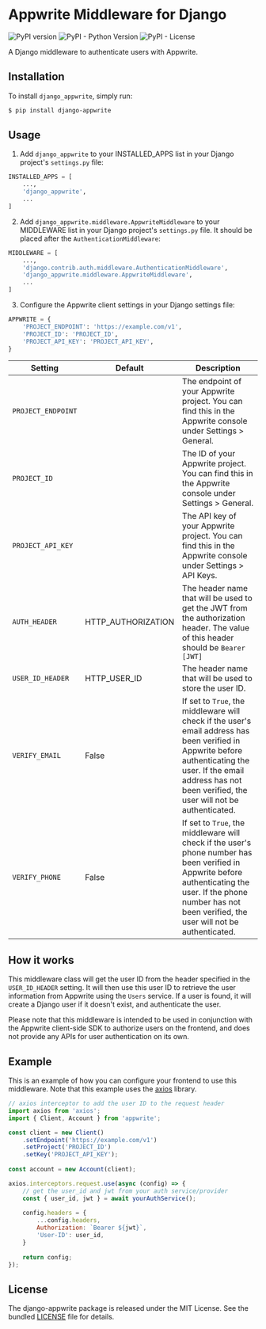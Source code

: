 # Appwrite Middleware for Django

![PyPI version](https://badge.fury.io/py/django-appwrite.svg)
![PyPI - Python Version](https://img.shields.io/pypi/pyversions/django-appwrite)
![PyPI - License](https://img.shields.io/pypi/l/django-appwrite)

A Django middleware to authenticate users with Appwrite.

## Installation

To install `django_appwrite`, simply run:

```bash
$ pip install django-appwrite
```

## Usage
1. Add `django_appwrite` to your INSTALLED_APPS list in your Django project's `settings.py` file:

```python
INSTALLED_APPS = [
    ...,
    'django_appwrite',
    ...
]
```

2. Add `django_appwrite.middleware.AppwriteMiddleware` to your MIDDLEWARE list in your Django project's `settings.py` file. It should be placed after the `AuthenticationMiddleware`:

```python
MIDDLEWARE = [
    ...,
    'django.contrib.auth.middleware.AuthenticationMiddleware',
    'django_appwrite.middleware.AppwriteMiddleware',
    ...
]
```
3. Configure the Appwrite client settings in your Django settings file:
```python
APPWRITE = {
    'PROJECT_ENDPOINT': 'https://example.com/v1',
    'PROJECT_ID': 'PROJECT_ID',
    'PROJECT_API_KEY': 'PROJECT_API_KEY',
}
```
| Setting            | Default            | Description                                                                                                                                                                                                           |
|--------------------|--------------------|-----------------------------------------------------------------------------------------------------------------------------------------------------------------------------------------------------------------------|
| `PROJECT_ENDPOINT` |                    | The endpoint of your Appwrite project. You can find this in the Appwrite console under Settings > General.                                                                                                            |
| `PROJECT_ID`       |                    | The ID of your Appwrite project. You can find this in the Appwrite console under Settings > General.                                                                                                                  |
| `PROJECT_API_KEY`  |                    | The API key of your Appwrite project. You can find this in the Appwrite console under Settings > API Keys.                                                                                                            |
| `AUTH_HEADER`      | HTTP_AUTHORIZATION | The header name that will be used to get the JWT from the authorization header. The value of this header should be `Bearer [JWT]`                                                                                     |
| `USER_ID_HEADER`   | HTTP_USER_ID       | The header name that will be used to store the user ID.                                                                                                                                                               |
| `VERIFY_EMAIL`     | False              | If set to `True`, the middleware will check if the user's email address has been verified in Appwrite before authenticating the user. If the email address has not been verified, the user will not be authenticated. |
| `VERIFY_PHONE`     | False              | If set to `True`, the middleware will check if the user's phone number has been verified in Appwrite before authenticating the user. If the phone number has not been verified, the user will not be authenticated.   |

## How it works
This middleware class will get the user ID from the header specified in the `USER_ID_HEADER` setting.
It will then use this user ID to retrieve the user information from Appwrite using the `Users` service.
If a user is found, it will create a Django user if it doesn't exist, and authenticate the user.

Please note that this middleware is intended to be used in conjunction with the Appwrite client-side SDK to authorize users on the frontend, and does not provide any APIs for user authentication on its own.

## Example
This is an example of how you can configure your frontend to use this middleware. Note that this example uses the [axios](https://axios-http.com/) library.

```javascript
// axios interceptor to add the user ID to the request header
import axios from 'axios';
import { Client, Account } from 'appwrite';

const client = new Client()
    .setEndpoint('https://example.com/v1')
    .setProject('PROJECT_ID')
    .setKey('PROJECT_API_KEY');
    
const account = new Account(client);

axios.interceptors.request.use(async (config) => {
    // get the user_id and jwt from your auth service/provider
    const { user_id, jwt } = await yourAuthService();
    
    config.headers = {
        ...config.headers,
        Authorization: `Bearer ${jwt}`,
        'User-ID': user_id,
    }
    
    return config;
});
```

## License
The django-appwrite package is released under the MIT License. See the bundled [LICENSE](LICENSE) file for details.